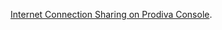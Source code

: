 [Internet Connection Sharing on Prodiva Console]([https://learn.microsoft.com/en-gb/troubleshoot/windows-client/networking/ics-not-work-after-computer-or-service-restart]).
